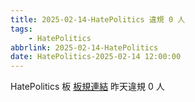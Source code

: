 ```yaml
---
title: 2025-02-14-HatePolitics 違規 0 人
tags:
    - HatePolitics
abbrlink: 2025-02-14-HatePolitics
date: HatePolitics-2025-02-14 12:00:00
---
```

HatePolitics 板 [板規連結](https://www.ptt.cc/bbs/HatePolitics/M.1617115262.A.D60.html)
昨天違規 0 人
